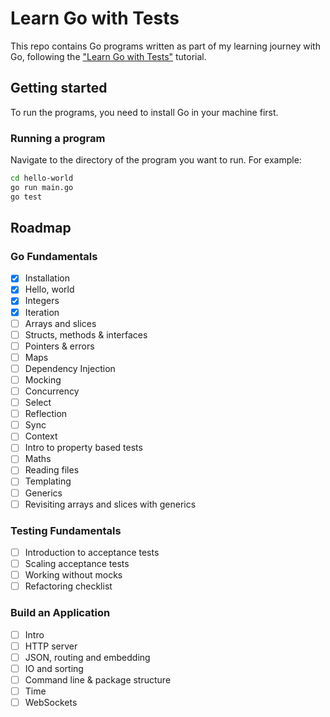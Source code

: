 # Learn Go with Tests

This repo contains Go programs written as part of my learning journey with Go, following the ["Learn Go with Tests"](https://quii.gitbook.io/learn-go-with-tests) tutorial.

## Getting started

To run the programs, you need to install Go in your machine first.

### Running a program

Navigate to the directory of the program you want to run. For example:

```bash
cd hello-world
go run main.go
go test
```

## Roadmap

### Go Fundamentals

- [x] Installation
- [x] Hello, world
- [x] Integers
- [x] Iteration
- [ ] Arrays and slices
- [ ] Structs, methods & interfaces
- [ ] Pointers & errors
- [ ] Maps
- [ ] Dependency Injection
- [ ] Mocking
- [ ] Concurrency
- [ ] Select
- [ ] Reflection
- [ ] Sync
- [ ] Context
- [ ] Intro to property based tests
- [ ] Maths
- [ ] Reading files
- [ ] Templating
- [ ] Generics
- [ ] Revisiting arrays and slices with generics

### Testing Fundamentals

- [ ] Introduction to acceptance tests
- [ ] Scaling acceptance tests
- [ ] Working without mocks
- [ ] Refactoring checklist

### Build an Application

- [ ] Intro
- [ ] HTTP server
- [ ] JSON, routing and embedding
- [ ] IO and sorting
- [ ] Command line & package structure
- [ ] Time
- [ ] WebSockets
